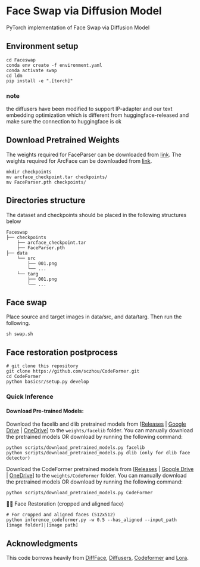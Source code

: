 # Face Swap via Diffusion Model

PyTorch implementation of Face Swap via Diffusion Model

## Environment setup
```
cd Faceswap
conda env create -f environment.yaml 
conda activate swap
cd ldm
pip install -e ".[torch]"
```
### note 
the diffusers have been modified to support IP-adapter and our text embedding optimization which is different from huggingface-released and make sure the connection to huggingface is ok

## Download Pretrained Weights
The weights required for FaceParser can be downloaded from [link](
https://gisto365-my.sharepoint.com/personal/hongieee_gm_gist_ac_kr/_layouts/15/onedrive.aspx?ga=1&id=%2Fpersonal%2Fhongieee%5Fgm%5Fgist%5Fac%5Fkr%2FDocuments%2FDiffFace%2Fcheckpoints%2FFaceParser%2Epth&parent=%2Fpersonal%2Fhongieee%5Fgm%5Fgist%5Fac%5Fkr%2FDocuments%2FDiffFace%2Fcheckpoints). 
The weights required for ArcFace can be downloaded from [link](https://github.com/neuralchen/SimSwap/releases/download/1.0/arcface_checkpoint.tar). 

```
mkdir checkpoints
mv arcface_checkpoint.tar checkpoints/ 
mv FaceParser.pth checkpoints/ 
```



## Directories structure

The dataset and checkpoints should be placed in the following structures below

```
Faceswap
├── checkpoints
    ├── arcface_checkpoint.tar
    ├── FaceParser.pth
├── data
    └── src
        ├── 001.png
        └── ...
    └── targ
        ├── 001.png
        └── ...
```

## Face swap

Place source and target images in data/src, and data/targ. Then run the following. 

```
sh swap.sh
```

## Face restoration postprocess
```
# git clone this repository
git clone https://github.com/sczhou/CodeFormer.git
cd CodeFormer
python basicsr/setup.py develop
```
### Quick Inference

#### Download Pre-trained Models:
Download the facelib and dlib pretrained models from [[Releases](https://github.com/sczhou/CodeFormer/releases/tag/v0.1.0) | [Google Drive](https://drive.google.com/drive/folders/1b_3qwrzY_kTQh0-SnBoGBgOrJ_PLZSKm?usp=sharing) | [OneDrive](https://entuedu-my.sharepoint.com/:f:/g/personal/s200094_e_ntu_edu_sg/EvDxR7FcAbZMp_MA9ouq7aQB8XTppMb3-T0uGZ_2anI2mg?e=DXsJFo)] to the `weights/facelib` folder. You can manually download the pretrained models OR download by running the following command:
```
python scripts/download_pretrained_models.py facelib
python scripts/download_pretrained_models.py dlib (only for dlib face detector)
```

Download the CodeFormer pretrained models from [[Releases](https://github.com/sczhou/CodeFormer/releases/tag/v0.1.0) | [Google Drive](https://drive.google.com/drive/folders/1CNNByjHDFt0b95q54yMVp6Ifo5iuU6QS?usp=sharing) | [OneDrive](https://entuedu-my.sharepoint.com/:f:/g/personal/s200094_e_ntu_edu_sg/EoKFj4wo8cdIn2-TY2IV6CYBhZ0pIG4kUOeHdPR_A5nlbg?e=AO8UN9)] to the `weights/CodeFormer` folder. You can manually download the pretrained models OR download by running the following command:
```
python scripts/download_pretrained_models.py CodeFormer
```

🧑🏻 Face Restoration (cropped and aligned face)
```
# For cropped and aligned faces (512x512)
python inference_codeformer.py -w 0.5 --has_aligned --input_path [image folder]|[image path]
```


## Acknowledgments
This code borrows heavily from [DiffFace](https://github.com/hxngiee/DiffFace.git), [Diffusers](https://github.com/huggingface/diffusers.git), [Codeformer](https://github.com/sczhou/CodeFormer.git) and [Lora](https://github.com/cloneofsimo/lora.git).

